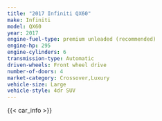 ```yaml
---
title: "2017 Infiniti QX60"
make: Infiniti
model: QX60
year: 2017
engine-fuel-type: premium unleaded (recommended)
engine-hp: 295
engine-cylinders: 6
transmission-type: Automatic
driven-wheels: Front wheel drive
number-of-doors: 4
market-category: Crossover,Luxury
vehicle-size: Large
vehicle-style: 4dr SUV
---
```


{{< car_info >}}
